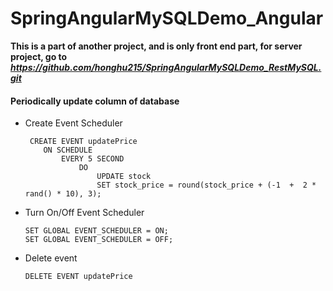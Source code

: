 # SpringAngularMySQLDemo_Angular  

**This is a part of another project, and is only front end part, for server project, go to *https://github.com/honghu215/SpringAngularMySQLDemo_RestMySQL.git***

#### Periodically update column of database  

* Create Event Scheduler  

    ```MySQL
     CREATE EVENT updatePrice
        ON SCHEDULE  
            EVERY 5 SECOND  
                DO
                    UPDATE stock
                    SET stock_price = round(stock_price + (-1  +  2 * rand() * 10), 3);
    ```

* Turn On/Off Event Scheduler

    ```MySQL
    SET GLOBAL EVENT_SCHEDULER = ON;
    SET GLOBAL EVENT_SCHEDULER = OFF;
    ```  

* Delete event

    ```MySQL
    DELETE EVENT updatePrice
    ```
